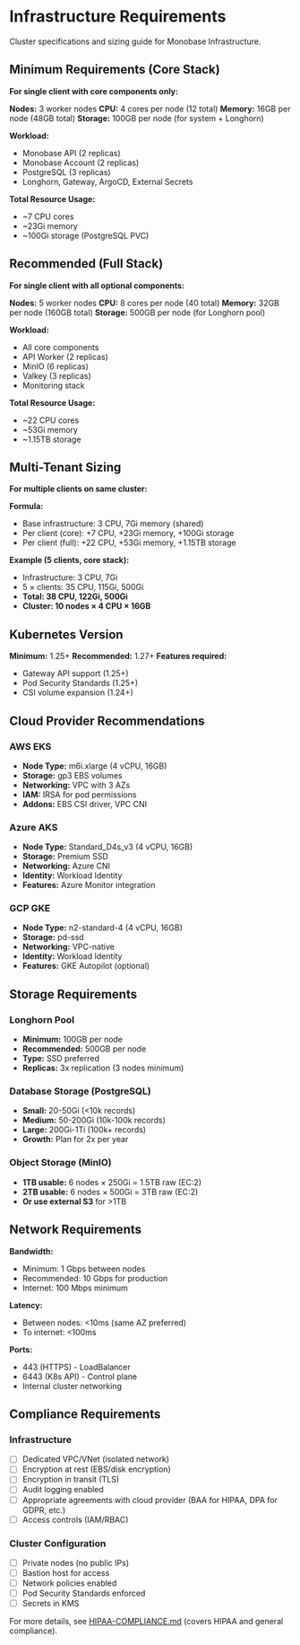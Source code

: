 # Infrastructure Requirements

Cluster specifications and sizing guide for Monobase Infrastructure.

## Minimum Requirements (Core Stack)

**For single client with core components only:**

**Nodes:** 3 worker nodes
**CPU:** 4 cores per node (12 total)
**Memory:** 16GB per node (48GB total)
**Storage:** 100GB per node (for system + Longhorn)

**Workload:**
- Monobase API (2 replicas)
- Monobase Account (2 replicas)
- PostgreSQL (3 replicas)
- Longhorn, Gateway, ArgoCD, External Secrets

**Total Resource Usage:**
- ~7 CPU cores
- ~23Gi memory
- ~100Gi storage (PostgreSQL PVC)

## Recommended (Full Stack)

**For single client with all optional components:**

**Nodes:** 5 worker nodes
**CPU:** 8 cores per node (40 total)
**Memory:** 32GB per node (160GB total)
**Storage:** 500GB per node (for Longhorn pool)

**Workload:**
- All core components
- API Worker (2 replicas)
- MinIO (6 replicas)
- Valkey (3 replicas)
- Monitoring stack

**Total Resource Usage:**
- ~22 CPU cores
- ~53Gi memory
- ~1.15TB storage

## Multi-Tenant Sizing

**For multiple clients on same cluster:**

**Formula:**
- Base infrastructure: 3 CPU, 7Gi memory (shared)
- Per client (core): +7 CPU, +23Gi memory, +100Gi storage
- Per client (full): +22 CPU, +53Gi memory, +1.15TB storage

**Example (5 clients, core stack):**
- Infrastructure: 3 CPU, 7Gi
- 5 × clients: 35 CPU, 115Gi, 500Gi
- **Total: 38 CPU, 122Gi, 500Gi**
- **Cluster: 10 nodes × 4 CPU × 16GB**

## Kubernetes Version

**Minimum:** 1.25+
**Recommended:** 1.27+
**Features required:**
- Gateway API support (1.25+)
- Pod Security Standards (1.25+)
- CSI volume expansion (1.24+)

## Cloud Provider Recommendations

### AWS EKS
- **Node Type:** m6i.xlarge (4 vCPU, 16GB)
- **Storage:** gp3 EBS volumes
- **Networking:** VPC with 3 AZs
- **IAM:** IRSA for pod permissions
- **Addons:** EBS CSI driver, VPC CNI

### Azure AKS
- **Node Type:** Standard_D4s_v3 (4 vCPU, 16GB)
- **Storage:** Premium SSD
- **Networking:** Azure CNI
- **Identity:** Workload Identity
- **Features:** Azure Monitor integration

### GCP GKE
- **Node Type:** n2-standard-4 (4 vCPU, 16GB)
- **Storage:** pd-ssd
- **Networking:** VPC-native
- **Identity:** Workload Identity
- **Features:** GKE Autopilot (optional)

## Storage Requirements

### Longhorn Pool
- **Minimum:** 100GB per node
- **Recommended:** 500GB per node
- **Type:** SSD preferred
- **Replicas:** 3x replication (3 nodes minimum)

### Database Storage (PostgreSQL)
- **Small:** 20-50Gi (<10k records)
- **Medium:** 50-200Gi (10k-100k records)
- **Large:** 200Gi-1Ti (100k+ records)
- **Growth:** Plan for 2x per year

### Object Storage (MinIO)
- **1TB usable:** 6 nodes × 250Gi = 1.5TB raw (EC:2)
- **2TB usable:** 6 nodes × 500Gi = 3TB raw (EC:2)
- **Or use external S3** for >1TB

## Network Requirements

**Bandwidth:**
- Minimum: 1 Gbps between nodes
- Recommended: 10 Gbps for production
- Internet: 100 Mbps minimum

**Latency:**
- Between nodes: <10ms (same AZ preferred)
- To internet: <100ms

**Ports:**
- 443 (HTTPS) - LoadBalancer
- 6443 (K8s API) - Control plane
- Internal cluster networking

## Compliance Requirements

### Infrastructure
- [ ] Dedicated VPC/VNet (isolated network)
- [ ] Encryption at rest (EBS/disk encryption)
- [ ] Encryption in transit (TLS)
- [ ] Audit logging enabled
- [ ] Appropriate agreements with cloud provider (BAA for HIPAA, DPA for GDPR, etc.)
- [ ] Access controls (IAM/RBAC)

### Cluster Configuration
- [ ] Private nodes (no public IPs)
- [ ] Bastion host for access
- [ ] Network policies enabled
- [ ] Pod Security Standards enforced
- [ ] Secrets in KMS

For more details, see [HIPAA-COMPLIANCE.md](HIPAA-COMPLIANCE.md) (covers HIPAA and general compliance).
